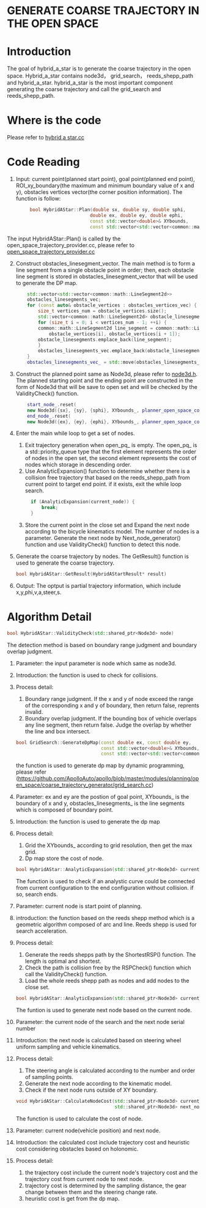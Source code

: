 # GENERATE COARSE TRAJECTORY IN THE OPEN SPACE

# Introduction
The goal of hybrid_a_star is to generate the coarse trajectory in the open space. Hybrid_a_star contains node3d， grid_search， reeds_shepp_path and hybrid_a_star. hybrid_a_star is the most important component generating the coarse trajectory and call the grid_search and reeds_shepp_path.

# Where is the code
Please refer to [hybrid a star.cc](https://github.com/ApolloAuto/apollo/tree/master/modules/planning/open_space/coarse_trajectory_generator/hybrid_a_star.cc)

# Code Reading
1. Input: current point(planned start point), goal point(planned end point), ROI_xy_boundary(the maximum and minimum boundary value of x and y), obstacles vertices vector(the corner position information). The function is follow:
   ```  cpp
        bool HybridAStar::Plan(double sx, double sy, double sphi, 
                              double ex, double ey, double ephi,
                              const std::vector<double>& XYbounds,
                              const std::vector<std::vector<common::math::Vec2d>>& obstacles_vertices_vec,HybridAStartResult* result)
   ```
The input HybridAStar::Plan() is called by the open_space_trajectory_provider.cc, please refer to [open_space_trajectory_provider.cc](https://github.com/ApolloAuto/apollo/blob/master/modules/planning/tasks/optimizers/open_space_trajectory_generation/open_space_trajectory_provider.cc)

2. Construct obstacles_linesegment_vector. The main method is to form a line segment from a single obstacle point in order; then, each obstacle line segment is stored in obstacles_linesegment_vector that will be used to generate the DP map.
    ``` cpp
        std::vector<std::vector<common::math::LineSegment2d>>
        obstacles_linesegments_vec;
        for (const auto& obstacle_vertices : obstacles_vertices_vec) {
            size_t vertices_num = obstacle_vertices.size();
            std::vector<common::math::LineSegment2d> obstacle_linesegments;
            for (size_t i = 0; i < vertices_num - 1; ++i) {
            common::math::LineSegment2d line_segment = common::math::LineSegment2d(
                obstacle_vertices[i], obstacle_vertices[i + 1]);
            obstacle_linesegments.emplace_back(line_segment);
            }
            obstacles_linesegments_vec.emplace_back(obstacle_linesegments);
        }
        obstacles_linesegments_vec_ = std::move(obstacles_linesegments_vec);
    ```
3. Construct the planned point same as Node3d, please refer to [node3d.h](https://github.com/ApolloAuto/apollo/blob/master/modules/planning/open_space/coarse_trajectory_generator/node3d.h). The planned starting point and the ending point are constructed in the form of Node3d that will be save to open set and will be checked by the ValidityCheck() function.
    ``` cpp
        start_node_.reset(
        new Node3d({sx}, {sy}, {sphi}, XYbounds_, planner_open_space_config_));
        end_node_.reset(
        new Node3d({ex}, {ey}, {ephi}, XYbounds_, planner_open_space_config_));
    ```

4. Enter the main while loop to get a set of nodes.
   1. Exit trajectory generation when open_pq_ is empty. The open_pq_ is a std::priority_queue type that the first element represents the order of nodes in the open set, the second element represents the cost of nodes which storage in descending order. 
   2. Use AnalyticExpansion() function to determine whether there is a collision free trajectory that based on the reeds_shepp_path from current point to target end point. if it exists, exit the while loop search.
      ``` cpp
        if (AnalyticExpansion(current_node)) {
            break;
        }
      ```
   3. Store the current point in the close set and Expand the next node according to the bicycle kinematics model. The number of nodes is a parameter. Generate the next node by Next_node_generator() function and use ValidityCheck() function to detect this node.

5. Generate the coarse trajectory by nodes. The GetResult() function is used to generate the coarse trajectory.
   ``` cpp
   bool HybridAStar::GetResult(HybridAStartResult* result)
   ```
6. Output: The optput is partial trajectory information, which include x,y,phi,v,a,steer,s.

# Algorithm Detail
   ``` cpp
   bool HybridAStar::ValidityCheck(std::shared_ptr<Node3d> node)
   ```
   The detection method is based on boundary range judgment and boundary overlap judgment.
1. Parameter: the input parameter is node which same as node3d. 
2. Introduction: the function is used to check for collisions. 
3. Process detail: 
   1. Boundary range judgment. If the x and y of node exceed the range of the corresponding x and y of boundary, then return false,         reprents invalid. 
   2. Boundary overlap judgment. If the bounding box of vehicle overlaps any line segment, then return false. Judge the overlap by          whether the line and box intersect.

    ``` cpp
    bool GridSearch::GenerateDpMap(const double ex, const double ey, 
                                   const std::vector<double>& XYbounds,
                                   const std::vector<std::vector<common::math::LineSegment2d>> &obstacles_linesegments_vec) 
    ```
    the function is used to generate dp map by dynamic programming, please refer (https://github.com/ApolloAuto/apollo/blob/master/modules/planning/open_space/coarse_trajectory_generator/grid_search.cc)
1. Parameter: ex and ey are the postion of goal point, XYbounds_ is the boundary of x and y, obstacles_linesegments_ is the line            segments which is composed of boundary point.
2. Introduction: the function is used to generate the dp map
3. Process detail: 
   1. Grid the XYbounds_ according to grid resolution, then get the max grid.
   2. Dp map store the cost of node.

    ``` cpp
    bool HybridAStar::AnalyticExpansion(std::shared_ptr<Node3d> current_node)
    ```
    The function is used to check if an analystic curve could be connected from current configuration to the end configuration without collision. if so, search ends.
1. Parameter: current node is start point of planning.
2. introduction: the function based on the reeds shepp method which is a geometric algorithm composed of arc and line. Reeds shepp is       used for search acceleration. 
3. Process detail:
   1. Generate the reeds shepps path by the ShortestRSP() function. The length is optimal and shortest.
   2. Check the path is collision free by the RSPCheck() function which call the ValidityCheck() function.
   3. Load the whole reeds shepp path as nodes and add nodes to the close set.

    ``` cpp
    bool HybridAStar::AnalyticExpansion(std::shared_ptr<Node3d> current_node)
    ```
    The funtion is used to generate next node based on the current node.
1. Parameter: the current node of the search and the next node serial number 
2. Introduction: the next node is calculated based on steering wheel uniform sampling and vehicle kinematics.
3. Process detail: 
   1. The steering angle is calculated according to the number and order of sampling points.
   2. Generate the next node according to the kinematic model.
   3. Check if the next node runs outside of XY boundary.

    ``` cpp
    void HybridAStar::CalculateNodeCost(std::shared_ptr<Node3d> current_node,
                                        std::shared_ptr<Node3d> next_node)
    ```
   The function is used to calculate the cost of node.
1. Parameter: current node(vehicle position) and next node.
2. Introduction: the calculated cost include trajectory cost and heuristic cost considering obstacles based on holonomic.
3. Process detail: 
   1. the trajectory cost include the current node's trajectory cost and the trajectory cost from current node to next node.
   2. trajectory cost is determined by the sampling distance, the gear change between them and the steering change rate. 
   3. heuristic cost is get from the dp map.
